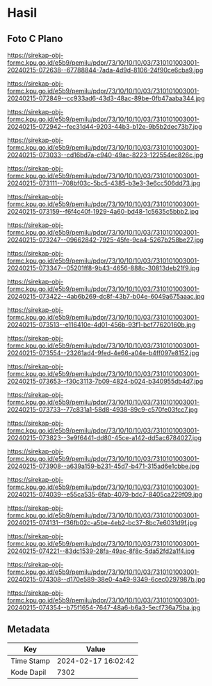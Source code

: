 # Hasil

## Foto C Plano

https://sirekap-obj-formc.kpu.go.id/e5b9/pemilu/pdpr/73/10/10/10/03/7310101003001-20240215-072638--67788844-7ada-4d9d-8106-24f90ce6cba9.jpg

https://sirekap-obj-formc.kpu.go.id/e5b9/pemilu/pdpr/73/10/10/10/03/7310101003001-20240215-072849--cc933ad6-43d3-48ac-89be-0fb47aaba344.jpg

https://sirekap-obj-formc.kpu.go.id/e5b9/pemilu/pdpr/73/10/10/10/03/7310101003001-20240215-072942--fec31d44-9203-44b3-b12e-9b5b2dec73b7.jpg

https://sirekap-obj-formc.kpu.go.id/e5b9/pemilu/pdpr/73/10/10/10/03/7310101003001-20240215-073033--cd16bd7a-c940-49ac-8223-122554ec826c.jpg

https://sirekap-obj-formc.kpu.go.id/e5b9/pemilu/pdpr/73/10/10/10/03/7310101003001-20240215-073111--708bf03c-5bc5-4385-b3e3-3e6cc506dd73.jpg

https://sirekap-obj-formc.kpu.go.id/e5b9/pemilu/pdpr/73/10/10/10/03/7310101003001-20240215-073159--f6f4c40f-1929-4a60-bd48-1c5635c5bbb2.jpg

https://sirekap-obj-formc.kpu.go.id/e5b9/pemilu/pdpr/73/10/10/10/03/7310101003001-20240215-073247--09662842-7925-45fe-9ca4-5267b258be27.jpg

https://sirekap-obj-formc.kpu.go.id/e5b9/pemilu/pdpr/73/10/10/10/03/7310101003001-20240215-073347--05201ff8-9b43-4656-888c-30813deb21f9.jpg

https://sirekap-obj-formc.kpu.go.id/e5b9/pemilu/pdpr/73/10/10/10/03/7310101003001-20240215-073422--4ab6b269-dc8f-43b7-b04e-6049a675aaac.jpg

https://sirekap-obj-formc.kpu.go.id/e5b9/pemilu/pdpr/73/10/10/10/03/7310101003001-20240215-073513--e116410e-4d01-456b-93f1-bcf77620160b.jpg

https://sirekap-obj-formc.kpu.go.id/e5b9/pemilu/pdpr/73/10/10/10/03/7310101003001-20240215-073554--23261ad4-9fed-4e66-a04e-b4ff097e8152.jpg

https://sirekap-obj-formc.kpu.go.id/e5b9/pemilu/pdpr/73/10/10/10/03/7310101003001-20240215-073653--f30c3113-7b09-4824-b024-b340955db4d7.jpg

https://sirekap-obj-formc.kpu.go.id/e5b9/pemilu/pdpr/73/10/10/10/03/7310101003001-20240215-073733--77c831a1-58d8-4938-89c9-c570fe03fcc7.jpg

https://sirekap-obj-formc.kpu.go.id/e5b9/pemilu/pdpr/73/10/10/10/03/7310101003001-20240215-073823--3e9f6441-dd80-45ce-a142-dd5ac6784027.jpg

https://sirekap-obj-formc.kpu.go.id/e5b9/pemilu/pdpr/73/10/10/10/03/7310101003001-20240215-073908--a639a159-b231-45d7-b471-315ad6e1cbbe.jpg

https://sirekap-obj-formc.kpu.go.id/e5b9/pemilu/pdpr/73/10/10/10/03/7310101003001-20240215-074039--e55ca535-6fab-4079-bdc7-8405ca229f09.jpg

https://sirekap-obj-formc.kpu.go.id/e5b9/pemilu/pdpr/73/10/10/10/03/7310101003001-20240215-074131--f36fb02c-a5be-4eb2-bc37-8bc7e6031d9f.jpg

https://sirekap-obj-formc.kpu.go.id/e5b9/pemilu/pdpr/73/10/10/10/03/7310101003001-20240215-074221--83dc1539-28fa-49ac-8f8c-5da52fd2a1f4.jpg

https://sirekap-obj-formc.kpu.go.id/e5b9/pemilu/pdpr/73/10/10/10/03/7310101003001-20240215-074308--d170e589-38e0-4a49-9349-6cec0297987b.jpg

https://sirekap-obj-formc.kpu.go.id/e5b9/pemilu/pdpr/73/10/10/10/03/7310101003001-20240215-074354--b75f1654-7647-48a6-b6a3-5ecf736a75ba.jpg


## Metadata

| Key        | Value               |
| ---------- | ------------------- |
| Time Stamp | 2024-02-17 16:02:42 |
| Kode Dapil | 7302                |



